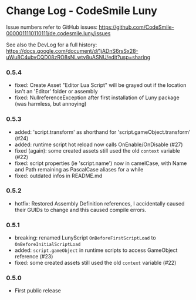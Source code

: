 # Change Log - CodeSmile Luny

Issue numbers refer to GitHub issues:
https://github.com/CodeSmile-0000011110110111/de.codesmile.luny/issues

See also the DevLog for a full history:
https://docs.google.com/document/d/1jADnS6rsSx28-uWu8C4ubvCQD08zRO8sNLwtv8uASNU/edit?usp=sharing

### 0.5.4

- fixed: Create Asset "Editor Lua Script" will be grayed out if the location isn't an 'Editor' folder or assembly
- fixed: NullreferenceException after first installation of Luny package (was harmless, but annoying)

### 0.5.3

- added: 'script.transform' as shorthand for 'script.gameObject.transform' (#24)
- added: runtime script hot reload now calls OnEnable/OnDisable (#27)
- fixed (again): some created assets still used the old `context` variable (#22)
- fixed: script properties (ie 'script.name') now in camelCase, with Name and Path remaining as PascalCase aliases for a while
- fixed: outdated infos in README.md

### 0.5.2

- hotfix: Restored Assembly Definition references, I accidentally caused their GUIDs to change and this caused compile errors.

### 0.5.1
 
- breaking: renamed LunyScript `OnBeforeFirstScriptLoad` to `OnBeforeInitialScriptLoad` 
- added: `script.gameObject` in runtime scripts to access GameObject reference (#23)
- fixed: some created assets still used the old `context` variable (#22)

### 0.5.0

- First public release
